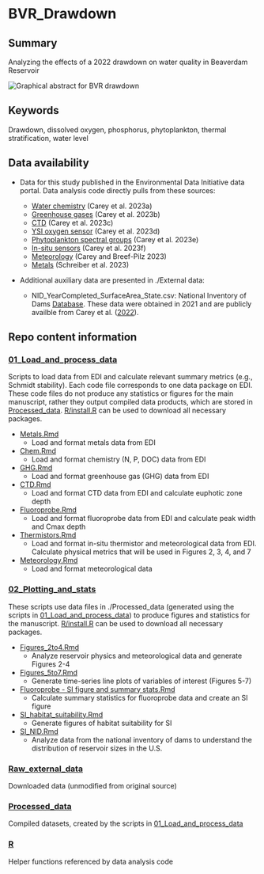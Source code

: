 # BVR_Drawdown

## Summary

Analyzing the effects of a 2022 drawdown on water quality in Beaverdam Reservoir

![Graphical abstract for BVR drawdown](https://github.com/abbylewis/BVR_Drawdown/assets/51751937/cd04fca6-2424-43f3-a99d-2fd2ba2ba5bc)

## Keywords

Drawdown, dissolved oxygen, phosphorus, phytoplankton, thermal stratification, water level

## Data availability

* Data for this study published in the Environmental Data Initiative data portal. Data analysis code directly pulls from these sources: 
    * [Water chemistry](https://portal.edirepository.org/nis/mapbrowse?packageid=edi.199.11) (Carey et al. 2023a)
    * [Greenhouse gases](https://portal.edirepository.org/nis/mapbrowse?packageid=edi.551.7) (Carey et al. 2023b)
    * [CTD](https://portal.edirepository.org/nis/mapbrowse?packageid=edi.200.12) (Carey et al. 2023c)
    * [YSI oxygen sensor](https://portal.edirepository.org/nis/mapbrowse?packageid=edi.198.11) (Carey et al. 2023d)
    * [Phytoplankton spectral groups](https://portal.edirepository.org/nis/mapbrowse?packageid=edi.272.7) (Carey et al. 2023e)
    * [In-situ sensors](https://portal.edirepository.org/nis/mapbrowse?packageid=edi.725.3) (Carey et al. 2023f)
    * [Meteorology](https://portal.edirepository.org/nis/mapbrowse?packageid=edi.389.7) (Carey and Breef-Pilz 2023)
    * [Metals](https://portal.edirepository.org/nis/mapbrowse?packageid=edi.455.7) (Schreiber et al. 2023)

* Additional auxiliary data are presented in ./External data:
    * NID_YearCompleted_SurfaceArea_State.csv: National Inventory of Dams [Database](https://nid.sec.usace.army.mil/#/). These data were obtained in 2021 and are publicly availble from Carey et al. ([2022](https://zenodo.org/record/6520742)).

## Repo content information

### [01_Load_and_process_data](01_Load_and_process_data)

Scripts to load data from EDI and calculate relevant summary metrics (e.g., Schmidt stability). Each code file corresponds to one data package on EDI. These code files do not produce any statistics or figures for the main manuscript, rather they output compiled data products, which are stored in [Processed_data](Processed_data). [R/install.R](R/install.R) can be used to download all necessary packages.

* [Metals.Rmd](01_Load_and_process_data/Metals.Rmd)
   * Load and format metals data from EDI
* [Chem.Rmd](01_Load_and_process_data/Chem.Rmd)
   * Load and format chemistry (N, P, DOC) data from EDI
* [GHG.Rmd](01_Load_and_process_data/GHG.Rmd)
   * Load and format greenhouse gas (GHG) data from EDI
* [CTD.Rmd](01_Load_and_process_data/CTD.Rmd)
   * Load and format CTD data from EDI and calculate euphotic zone depth
* [Fluoroprobe.Rmd](01_Load_and_process_data/Fluoroprobe.Rmd)
   * Load and format fluoroprobe data from EDI and calculate peak width and Cmax depth
* [Thermistors.Rmd](01_Load_and_process_data/Thermistors.Rmd)
   * Load and format in-situ thermistor and meteorological data from EDI. Calculate physical metrics that will be used in Figures 2, 3, 4, and 7
* [Meteorology.Rmd](01_Load_and_process_data/Meteorology.Rmd)
   * Load and format meteorological data

### [02_Plotting_and_stats](02_Plotting_and_stats)

These scripts use data files in ./Processed_data (generated using the scripts in [01_Load_and_process_data](01_Load_and_process_data)) to produce figures and statistics for the manuscript. [R/install.R](R/install.R) can be used to download all necessary packages.

* [Figures_2to4.Rmd](02_Plotting_and_stats/Figures_2to4.Rmd)
   * Analyze reservoir physics and meteorological data and generate Figures 2-4
* [Figures_5to7.Rmd](02_Plotting_and_stats/Figures_5to7.Rmd)
   * Generate time-series line plots of variables of interest (Figures 5-7)
* [Fluoroprobe - SI figure and summary stats.Rmd](02_Plotting_and_stats/Fluoroprobe-SI_figure_summary_stats.Rmd)
   * Calculate summary statistics for fluoroprobe data and create an SI figure
* [SI_habitat_suitability.Rmd](02_Plotting_and_stats/SI_habitat_suitability.Rmd)
   * Generate figures of habitat suitability for SI
* [SI_NID.Rmd](02_Plotting_and_stats/SI_NID.Rmd)
   * Analyze data from the national inventory of dams to understand the distribution of reservoir sizes in the U.S.

### [Raw_external_data](Raw_external_data)

Downloaded data (unmodified from original source)

### [Processed_data](Processed_data)

Compiled datasets, created by the scripts in [01_Load_and_process_data](01_Load_and_process_data)

### [R](R)

Helper functions referenced by data analysis code
